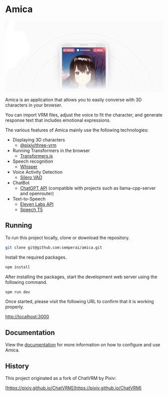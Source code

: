 # Amica

![Amica Face](/docs/header.png)

Amica is an application that allows you to easily converse with 3D characters in your browser.

You can import VRM files, adjust the voice to fit the character, and generate response text that includes emotional expressions.

The various features of Amica mainly use the following technologies:

- Displaying 3D characters
  - [@pixiv/three-vrm](https://github.com/pixiv/three-vrm)
- Running Transformers in the browser
  - [Transformers.js](https://huggingface.co/docs/transformers.js/index)
- Speech recognition
  - [Whisper](https://openai.com/research/whisper)
- Voice Activity Detection
  - [Silero VAD](https://github.com/ricky0123/vad/)
- ChatBot
  - [ChatGPT API](https://platform.openai.com/docs/api-reference/chat) (compatible with projects such as llama-cpp-server and openrouter)
- Text-to-Speech
  - [Eleven Labs API](https://elevenlabs.io/)
  - [Speech T5](https://huggingface.co/microsoft/speecht5_tts)

## Running

To run this project locally, clone or download the repository.

```bash
git clone git@github.com:semperai/amica.git
```

Install the required packages.

```bash
npm install
```

After installing the packages, start the development web server using the following command.

```bash
npm run dev
```

Once started, please visit the following URL to confirm that it is working properly.

[http://localhost:3000](http://localhost:3000)

## Documentation

View the [documentation](./docs/README.md) for more information on how to configure and use Amica.

## History

This project originated as a fork of ChatVRM by Pixiv:

[https://pixiv.github.io/ChatVRM](https://pixiv.github.io/ChatVRM)

